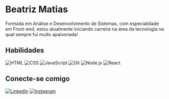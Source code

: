 # Beatriz Matias

Formada em Análise e Desenvolvimento de Sistemas, com especialidade em Front-end, estou atualmente iniciando carreira na área da tecnologia na qual sempre fui muito apaixonada!

## Habilidades

![HTML](https://img.shields.io/badge/HTML-000?style=for-the-badge&logo=html5)
![CSS](https://img.shields.io/badge/CSS-000?style=for-the-badge&logo=css3&logoColor=264CE4)
![JavaScript](https://img.shields.io/badge/JavaScript-000?style=for-the-badge&logo=javascript)
![Git](https://img.shields.io/badge/Git-000?style=for-the-badge&logo=git)
![Node.js](https://img.shields.io/badge/Node.Js-000?style=for-the-badge&logo=node.js)
![React](https://img.shields.io/badge/React-000?style=for-the-badge&logo=react)

## Conecte-se comigo

[![LinkedIn](https://img.shields.io/badge/LinkedIn-000?style=for-the-badge&logo=linkedin&logoColor=0E76A8)](https://www.linkedin.com/in/beamatias/)
[![Instagram](https://img.shields.io/badge/Instagram-000?style=for-the-badge&logo=instagram)](https://www.instagram.com/trizmatiaas/)



